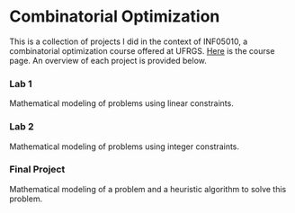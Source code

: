 # Combinatorial Optimization

This is a collection of projects I did in the context of INF05010, a combinatorial optimization course offered at UFRGS. [Here](https://www.inf.ufrgs.br/~mrpritt/doku.php?id=inf05010:homepage) is the course page. An overview of each project is provided below.

### Lab 1
Mathematical modeling of problems using linear constraints.

### Lab 2
Mathematical modeling of problems using integer constraints.  

### Final Project
Mathematical modeling of a problem and a heuristic algorithm to solve this problem.

